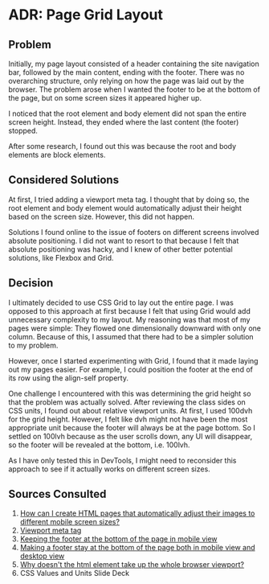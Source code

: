 # ADR: Page Grid Layout

## Problem

Initially, my page layout consisted of a header containing the site navigation bar, followed by the main content, ending with the footer. There was no overarching structure, only relying on how the page was laid out by the browser. The problem arose when I wanted the footer to be at the bottom of the page, but on some screen sizes it appeared higher up.

I noticed that the root element and body element did not span the entire screen height. Instead, they ended where the last content (the footer) stopped.

After some research, I found out this was because the root and body elements are block elements.

## Considered Solutions

At first, I tried adding a viewport meta tag. I thought that by doing so, the root element and body element would automatically adjust their height based on the screen size. However, this did not happen.

Solutions I found online to the issue of footers on different screens involved absolute positioning. I did not want to resort to that because I felt that absolute positioning was hacky, and I knew of other better potential solutions, like Flexbox and Grid.

## Decision

I ultimately decided to use CSS Grid to lay out the entire page. I was opposed to this approach at first because I felt that using Grid would add unnecessary complexity to my layout. My reasoning was that most of my pages were simple: They flowed one dimensionally downward with only one column. Because of this, I assumed that there had to be a simpler solution to my problem.

However, once I started experimenting with Grid, I found that it made laying out my pages easier. For example, I could position the footer at the end of its row using the align-self property.

One challenge I encountered with this was determining the grid height so that the problem was actually solved. After reviewing the class sides on CSS units, I found out about relative viewport units. At first, I used 100dvh for the grid height. However, I felt like dvh might not have been the most appropriate unit because the footer will always be at the page bottom. So I settled on 100lvh because as the user scrolls down, any UI will disappear, so the footer will be revealed at the bottom, i.e. 100lvh.

As I have only tested this in DevTools, I might need to reconsider this approach to see if it actually works on different screen sizes.

## Sources Consulted

1. [How can I create HTML pages that automatically adjust their images to different mobile screen sizes?](https://stackoverflow.com/questions/14580695/how-can-i-create-html-pages-that-automatically-adjust-their-images-to-different)
2. [Viewport meta tag](https://developer.mozilla.org/en-US/docs/Web/HTML/Viewport_meta_tag)
3. [Keeping the footer at the bottom of the page in mobile view](https://stackoverflow.com/questions/51677082/keeping-the-footer-at-the-bottom-of-the-page-in-mobile-view)
4. [Making a footer stay at the bottom of the page both in mobile view and desktop view](https://stackoverflow.com/questions/51683107/making-a-footer-stay-at-the-bottom-of-the-page-both-in-mobile-view-and-desktop-v)
5. [Why doesn't the html element take up the whole browser viewport?](https://stackoverflow.com/questions/23599919/why-doesnt-the-html-element-take-up-the-whole-browser-viewport)
6. CSS Values and Units Slide Deck
